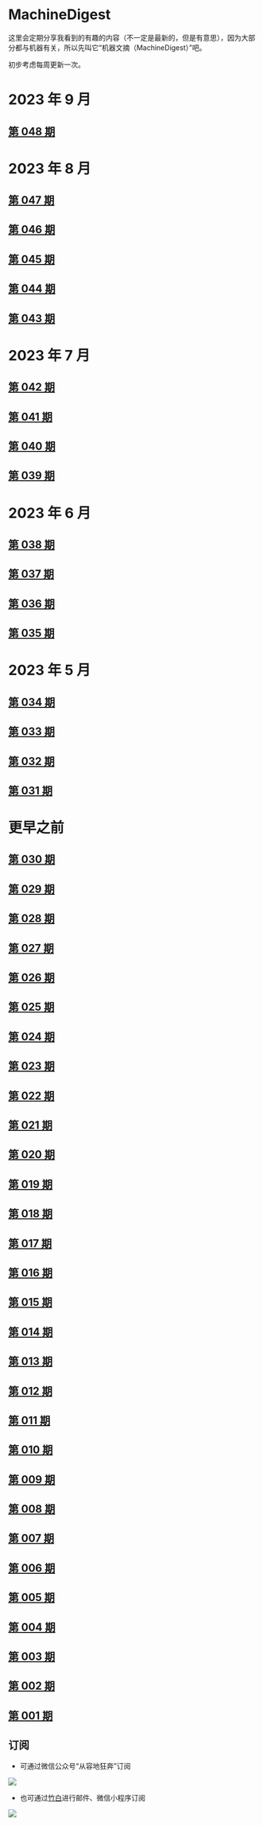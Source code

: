 # MachineDigest
这里会定期分享我看到的有趣的内容（不一定是最新的，但是有意思），因为大部分都与机器有关，所以先叫它“机器文摘（MachineDigest）”吧。

初步考虑每周更新一次。

# 2023 年 9 月
## [第 048 期](ISSUE_048/README.md)

# 2023 年 8 月
## [第 047 期](ISSUE_047/README.md)

## [第 046 期](ISSUE_046/README.md)

## [第 045 期](ISSUE_045/README.md)

## [第 044 期](ISSUE_044/README.md)

## [第 043 期](ISSUE_043/README.md)

# 2023 年 7 月
## [第 042 期](ISSUE_042/README.md)

## [第 041 期](ISSUE_041/README.md)

## [第 040 期](ISSUE_040/README.md)

## [第 039 期](ISSUE_039/README.md)

# 2023 年 6 月
## [第 038 期](ISSUE_038/README.md)

## [第 037 期](ISSUE_037/README.md)

## [第 036 期](ISSUE_036/README.md)

## [第 035 期](ISSUE_035/README.md)

# 2023 年 5 月
## [第 034 期](ISSUE_034/README.md)

## [第 033 期](ISSUE_033/README.md)

## [第 032 期](ISSUE_032/README.md)

## [第 031 期](ISSUE_031/README.md)

# 更早之前
## [第 030 期](ISSUE_030/README.md)

## [第 029 期](ISSUE_029/README.md)

## [第 028 期](ISSUE_028/README.md)

## [第 027 期](ISSUE_027/README.md)

## [第 026 期](ISSUE_026/README.md)

## [第 025 期](ISSUE_025/README.md)

## [第 024 期](ISSUE_024/README.md)

## [第 023 期](ISSUE_023/README.md)

## [第 022 期](ISSUE_022/README.md)

## [第 021 期](ISSUE_021/README.md)

## [第 020 期](ISSUE_020/README.md)

## [第 019 期](ISSUE_019/README.md)

## [第 018 期](ISSUE_018/README.md)

## [第 017 期](ISSUE_017/README.md)

## [第 016 期](ISSUE_016/README.md)

## [第 015 期](ISSUE_015/README.md)

## [第 014 期](ISSUE_014/README.md)

## [第 013 期](ISSUE_013/README.md)

## [第 012 期](ISSUE_012/README.md)

## [第 011 期](ISSUE_011/README.md)

## [第 010 期](ISSUE_010/README.md)

## [第 009 期](ISSUE_009/README.md)

## [第 008 期](ISSUE_008/README.md)

## [第 007 期](ISSUE_007/README.md)

## [第 006 期](ISSUE_006/README.md)

## [第 005 期](ISSUE_005/README.md)

## [第 004 期](ISSUE_004/README.md)

## [第 003 期](ISSUE_003/README.md)

## [第 002 期](ISSUE_002/README.md)

## [第 001 期](ISSUE_001/README.md)

## 订阅
- 可通过微信公众号“从容地狂奔”订阅

![](weixin.jpg)

- 也可通过[竹白](https://zhubai.love/)进行邮件、微信小程序订阅

![](zhubai.jpg)
